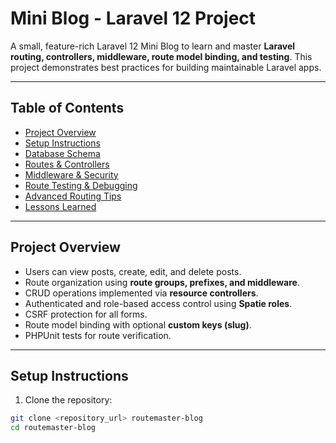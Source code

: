 # Mini Blog - Laravel 12 Project

A small, feature-rich Laravel 12 Mini Blog to learn and master **Laravel routing, controllers, middleware, route model binding, and testing**. This project demonstrates best practices for building maintainable Laravel apps.

---

## **Table of Contents**

-   [Project Overview](#project-overview)
-   [Setup Instructions](#setup-instructions)
-   [Database Schema](#database-schema)
-   [Routes & Controllers](#routes--controllers)
-   [Middleware & Security](#middleware--security)
-   [Route Testing & Debugging](#route-testing--debugging)
-   [Advanced Routing Tips](#advanced-routing-tips)
-   [Lessons Learned](#lessons-learned)

---

## **Project Overview**

-   Users can view posts, create, edit, and delete posts.
-   Route organization using **route groups, prefixes, and middleware**.
-   CRUD operations implemented via **resource controllers**.
-   Authenticated and role-based access control using **Spatie roles**.
-   CSRF protection for all forms.
-   Route model binding with optional **custom keys (slug)**.
-   PHPUnit tests for route verification.

---

## **Setup Instructions**

1. Clone the repository:

```bash
git clone <repository_url> routemaster-blog
cd routemaster-blog
```
